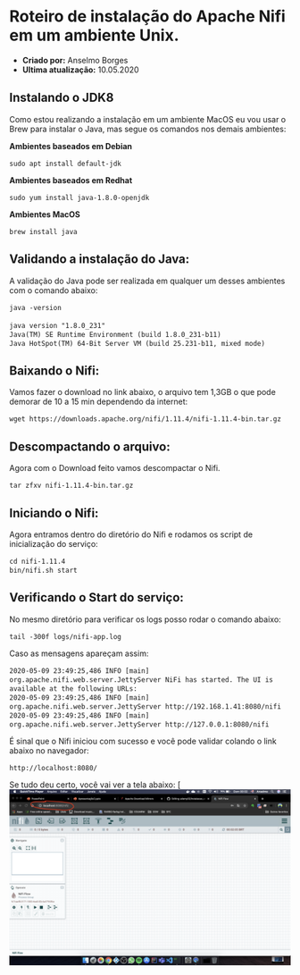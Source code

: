 # Roteiro de instalação do Apache Nifi em um ambiente Unix.
* **Criado por:** Anselmo Borges
* **Ultima atualização:** 10.05.2020

## Instalando o JDK8
Como estou realizando a instalação em um ambiente MacOS eu vou usar o Brew para instalar o Java, mas segue os comandos nos demais ambientes:

**Ambientes baseados em Debian**<br>
```
sudo apt install default-jdk
```
**Ambientes baseados em Redhat**<br>
```
sudo yum install java-1.8.0-openjdk 
```
**Ambientes MacOS**
```
brew install java
```

## Validando a instalação do Java:
A validação do Java pode ser realizada em qualquer um desses ambientes com o comando abaixo:
```
java -version

java version "1.8.0_231"
Java(TM) SE Runtime Environment (build 1.8.0_231-b11)
Java HotSpot(TM) 64-Bit Server VM (build 25.231-b11, mixed mode)
```
## Baixando o Nifi:
Vamos fazer o download no link abaixo, o arquivo tem 1,3GB o que pode demorar de 10 a 15 min dependendo da internet:
```
wget https://downloads.apache.org/nifi/1.11.4/nifi-1.11.4-bin.tar.gz
```
## Descompactando o arquivo:
Agora com o Download feito vamos descompactar o Nifi.
```
tar zfxv nifi-1.11.4-bin.tar.gz
```

## Iniciando o Nifi:
Agora entramos dentro do diretório do Nifi e rodamos os script de inicialização do serviço:
```
cd nifi-1.11.4
bin/nifi.sh start
```
## Verificando o Start do serviço:
No mesmo diretório para verificar os logs posso rodar o comando abaixo:
```
tail -300f logs/nifi-app.log
```
Caso as mensagens apareçam assim:
```
2020-05-09 23:49:25,486 INFO [main] org.apache.nifi.web.server.JettyServer NiFi has started. The UI is available at the following URLs:
2020-05-09 23:49:25,486 INFO [main] org.apache.nifi.web.server.JettyServer http://192.168.1.41:8080/nifi
2020-05-09 23:49:25,486 INFO [main] org.apache.nifi.web.server.JettyServer http://127.0.0.1:8080/nifi
```
É sinal que o Nifi iniciou com sucesso e você pode validar colando o link abaixo no navegador:
```
http://localhost:8080/
```
Se tudo deu certo, você vai ver a tela abaixo:
[![](https://github.com/AnselmoBorges/udemy02/blob/master/passoapasso/nifi.png)
